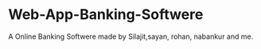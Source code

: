 # Web-App-Banking-Softwere
A Online Banking Softwere
made by Silajit,sayan, rohan, nabankur and me.
